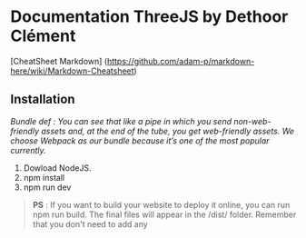 # Documentation ThreeJS by Dethoor Clément
[CheatSheet Markdown] (https://github.com/adam-p/markdown-here/wiki/Markdown-Cheatsheet)

## Installation 

_Bundle def : You can see that like a pipe in which you send non-web-friendly assets and, at the end of the tube, you get web-friendly assets.
We choose Webpack as our bundle because it’s one of the most popular currently._

1. Dowload NodeJS.
2. npm install
3. npm run dev

> **PS** : If you want to build your website to deploy it online, you can run npm run build. The final files will appear in the /dist/ folder.
> Remember that you don't need to add any <script> in index.html. Webpack will handle this part.

Use starter pack on my [Github](https://github.com/2Thor/ThreeJS-Journey)

## Basic infos : 

get axes helper :

```
/**
 * Axes Helper
 */
const axesHelper = new THREE.AxesHelper(2) //lenght
scene.add(axesHelper)
```
There are 4 properties to transform objects in our scene

    - position (to move the object)
    - scale (to resize the object)
    - rotation (to rotate the object)
    - quaternion (to also rotate the object; more about that later)
